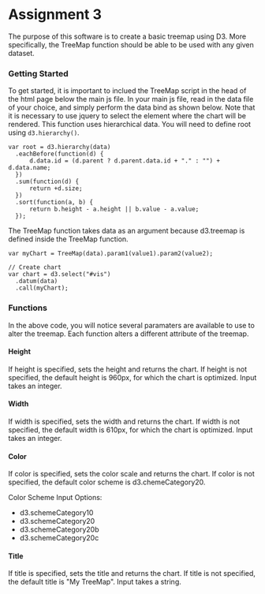 # Assignment 3

The purpose of this software is to create a basic treemap using D3. More specifically, the TreeMap function should be able to be used with any given dataset. 

### Getting Started

To get started, it is important to inclued the TreeMap script in the head of the html page below the main js file. In your main js file, read in the data file of your choice, and simply perform the data bind as shown below. Note that it is necessary to use jquery to select the element where the chart will be rendered. This function uses hierarchical data. You will need to define root using `d3.hierarchy()`.

~~~~
var root = d3.hierarchy(data)
  .eachBefore(function(d) { 
      d.data.id = (d.parent ? d.parent.data.id + "." : "") + d.data.name; 
  })
  .sum(function(d) {
      return +d.size;
  })
  .sort(function(a, b) { 
      return b.height - a.height || b.value - a.value; 
  });
~~~~

The TreeMap function takes data as an argument because d3.treemap is defined inside the TreeMap function. 

~~~~
var myChart = TreeMap(data).param1(value1).param2(value2);

// Create chart
var chart = d3.select("#vis")
  .datum(data)
  .call(myChart);
~~~~

### Functions

In the above code, you will notice several paramaters are available to use to alter the treemap. Each function alters a different attribute of the treemap.

#### Height

If height is specified, sets the height and returns the chart. If height is not specified, the default height is 960px, for which the chart is optimized. Input takes an integer.

#### Width

If width is specified, sets the width and returns the chart. If width is not specified, the default width is 610px, for which the chart is optimized. Input takes an integer.

#### Color

If color is specified, sets the color scale and returns the chart. If color is not specified, the default color scheme is d3.chemeCategory20. 

Color Scheme Input Options:

- d3.schemeCategory10
- d3.schemeCategory20
- d3.schemeCategory20b
- d3.schemeCategory20c

#### Title

If title is specified, sets the title and returns the chart. If title is not specified, the default title is "My TreeMap". Input takes a string.